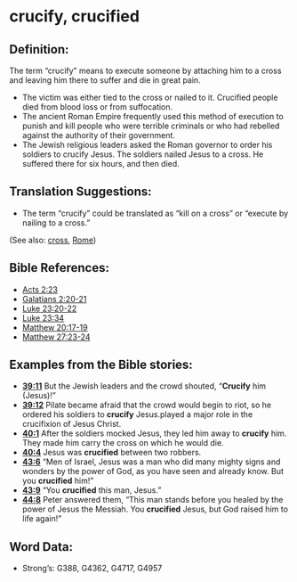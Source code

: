 # crucify, crucified

## Definition:

The term “crucify” means to execute someone by attaching him to a cross and leaving him there to suffer and die in great pain.

* The victim was either tied to the cross or nailed to it. Crucified people died from blood loss or from suffocation.
* The ancient Roman Empire frequently used this method of execution to punish and kill people who were terrible criminals or who had rebelled against the authority of their government.
* The Jewish religious leaders asked the Roman governor to order his soldiers to crucify Jesus. The soldiers nailed Jesus to a cross. He suffered there for six hours, and then died.

## Translation Suggestions:

* The term “crucify” could be translated as “kill on a cross” or “execute by nailing to a cross.”

(See also: [cross](../kt/cross.md), [Rome](../names/rome.md))

## Bible References:

* [Acts 2:23](rc://en/tn/help/act/02/23)
* [Galatians 2:20-21](rc://en/tn/help/gal/02/20)
* [Luke 23:20-22](rc://en/tn/help/luk/23/20)
* [Luke 23:34](rc://en/tn/help/luk/23/34)
* [Matthew 20:17-19](rc://en/tn/help/mat/20/17)
* [Matthew 27:23-24](rc://en/tn/help/mat/27/23)

## Examples from the Bible stories:

* __[39:11](rc://en/tn/help/obs/39/11)__ But the Jewish leaders and the crowd shouted, “__Crucify__ him (Jesus)!”
* __[39:12](rc://en/tn/help/obs/39/12)__ Pilate became afraid that the crowd would begin to riot, so he ordered his soldiers to __crucify__ Jesus.played a major role in the crucifixion of Jesus Christ.
* __[40:1](rc://en/tn/help/obs/40/01)__ After the soldiers mocked Jesus, they led him away to __crucify__ him. They made him carry the cross on which he would die.
* __[40:4](rc://en/tn/help/obs/40/04)__ Jesus was __crucified__ between two robbers.
* __[43:6](rc://en/tn/help/obs/43/06)__ “Men of Israel, Jesus was a man who did many mighty signs and wonders by the power of God, as you have seen and already know. But you __crucified__ him!”
* __[43:9](rc://en/tn/help/obs/43/09)__ “You __crucified__ this man, Jesus.”
* __[44:8](rc://en/tn/help/obs/44/08)__ Peter answered them, “This man stands before you healed by the power of Jesus the Messiah. You __crucified__ Jesus, but God raised him to life again!”

## Word Data:

* Strong’s: G388, G4362, G4717, G4957

